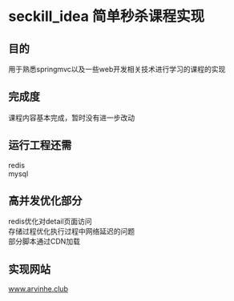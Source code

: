# seckill_idea 简单秒杀课程实现  
## 目的
用于熟悉springmvc以及一些web开发相关技术进行学习的课程的实现
## 完成度
课程内容基本完成，暂时没有进一步改动
## 运行工程还需
redis  
mysql
## 高并发优化部分
redis优化对detail页面访问  
存储过程优化执行过程中网络延迟的问题  
部分脚本通过CDN加载
## 实现网站
www.arvinhe.club

